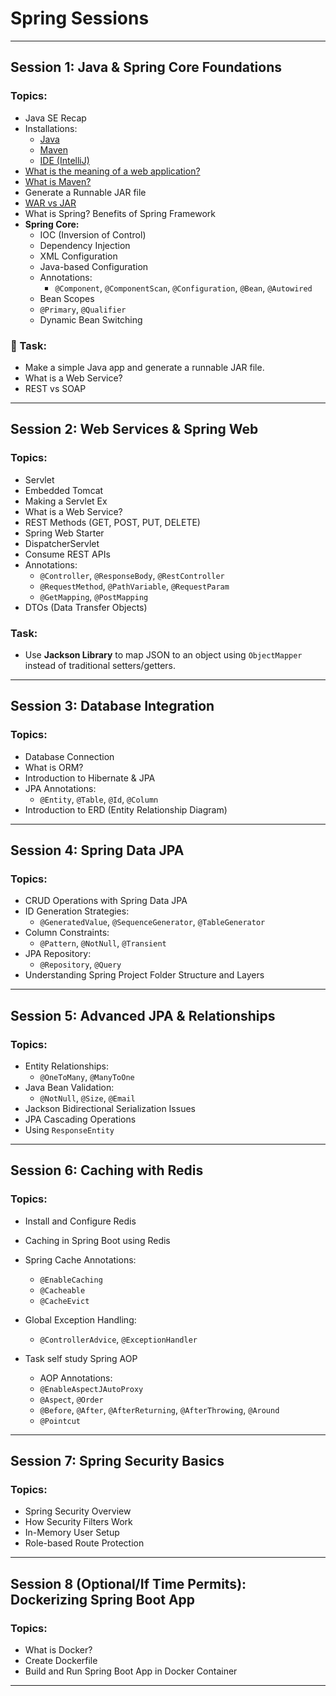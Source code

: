 # Spring Sessions

---

##  Session 1: Java & Spring Core Foundations

### Topics:
- Java SE Recap
- Installations:
  - [Java](https://www.codejava.net/java-se/download-and-install-java-11-openjdk-and-oracle-jdk)  
  - [Maven](https://phoenixnap.com/kb/install-maven-windows)
  - [IDE (IntelliJ)](https://www.jetbrains.com/idea/download/?section=linux)
- [What is the meaning of a web application?](https://aws.amazon.com/what-is/web-application/)
- [What is Maven?](https://www.marcobehler.com/guides/mvn-clean-install-a-short-guide-to-maven)
- Generate a Runnable JAR file
- [WAR vs JAR](https://www.baeldung.com/java-jar-war-packaging)
- What is Spring? Benefits of Spring Framework
- **Spring Core:**
  - IOC (Inversion of Control)
  - Dependency Injection
  - XML Configuration
  - Java-based Configuration
  - Annotations:
    - `@Component`, `@ComponentScan`, `@Configuration`, `@Bean`, `@Autowired`
  - Bean Scopes
  - `@Primary`, `@Qualifier`
  - Dynamic Bean Switching

### 📝 Task:
- Make a simple Java app and generate a runnable JAR file.
- What is a Web Service?
- REST vs SOAP

---

##  Session 2: Web Services & Spring Web

### Topics:
- Servlet
- Embedded Tomcat
- Making a Servlet Ex
- What is a Web Service?
- REST Methods (GET, POST, PUT, DELETE)
- Spring Web Starter
- DispatcherServlet
- Consume REST APIs
- Annotations:
  - `@Controller`, `@ResponseBody`, `@RestController`
  - `@RequestMethod`, `@PathVariable`, `@RequestParam`
  - `@GetMapping`, `@PostMapping`
- DTOs (Data Transfer Objects)

###  Task:
- Use **Jackson Library** to map JSON to an object using `ObjectMapper` instead of traditional setters/getters.

---

##  Session 3: Database Integration

### Topics:
- Database Connection
- What is ORM?
- Introduction to Hibernate & JPA
- JPA Annotations:
  - `@Entity`, `@Table`, `@Id`, `@Column`
- Introduction to ERD (Entity Relationship Diagram)

---

##  Session 4: Spring Data JPA

### Topics:
- CRUD Operations with Spring Data JPA
- ID Generation Strategies:
  - `@GeneratedValue`, `@SequenceGenerator`, `@TableGenerator`
- Column Constraints:
  - `@Pattern`, `@NotNull`, `@Transient`
- JPA Repository:
  - `@Repository`, `@Query`
- Understanding Spring Project Folder Structure and Layers

---

##  Session 5: Advanced JPA & Relationships

### Topics:
- Entity Relationships:
  - `@OneToMany`, `@ManyToOne`
- Java Bean Validation:
  - `@NotNull`, `@Size`, `@Email`
- Jackson Bidirectional Serialization Issues
- JPA Cascading Operations
- Using `ResponseEntity`

---

##  Session 6: Caching with Redis

### Topics:
- Install and Configure Redis
- Caching in Spring Boot using Redis
- Spring Cache Annotations:
  - `@EnableCaching`
  - `@Cacheable`
  - `@CacheEvict`
 
- Global Exception Handling:
  - `@ControllerAdvice`, `@ExceptionHandler`
 
- Task self study
  Spring AOP
  - AOP Annotations:
  - `@EnableAspectJAutoProxy`
  - `@Aspect`, `@Order`
  - `@Before`, `@After`, `@AfterReturning`, `@AfterThrowing`, `@Around`
  - `@Pointcut`

---

##  Session 7: Spring Security Basics

### Topics:
- Spring Security Overview
- How Security Filters Work
- In-Memory User Setup
- Role-based Route Protection

---

##  Session 8 (Optional/If Time Permits): Dockerizing Spring Boot App

### Topics:
- What is Docker?
- Create Dockerfile
- Build and Run Spring Boot App in Docker Container

---

